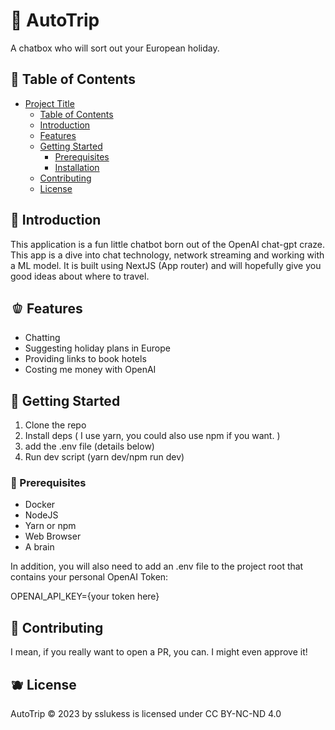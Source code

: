 # 🍎 AutoTrip

A chatbox who will sort out your European holiday.

## 🍐 Table of Contents

- [Project Title](#project-title)
  - [Table of Contents](#table-of-contents)
  - [Introduction](#introduction)
  - [Features](#features)
  - [Getting Started](#getting-started)
    - [Prerequisites](#prerequisites)
    - [Installation](#installation)
  - [Contributing](#contributing)
  - [License](#license)

## 🥦 Introduction

This application is a fun little chatbot born out of the OpenAI chat-gpt craze. This app is a dive into chat technology, network streaming and working with a ML model. It is built using NextJS (App router) and will hopefully give you good ideas about where to travel.

## 🫑 Features

- Chatting 
- Suggesting holiday plans in Europe
- Providing links to book hotels 
- Costing me money with OpenAI

## 🥨 Getting Started

1. Clone the repo 
2. Install deps ( I use yarn, you could also use npm if you want. )
3. add the .env file (details below)
4. Run dev script (yarn dev/npm run dev) 

### 🍌 Prerequisites
 
- Docker
- NodeJS
- Yarn or npm
- Web Browser
- A brain

In addition, you will also need to add an .env file to the project root that contains your personal OpenAI Token: 

OPENAI_API_KEY={your token here}

## 🍍 Contributing 

I mean, if you really want to open a PR, you can. I might even approve it! 

## 🫐 License

AutoTrip © 2023 by sslukess is licensed under CC BY-NC-ND 4.0 
